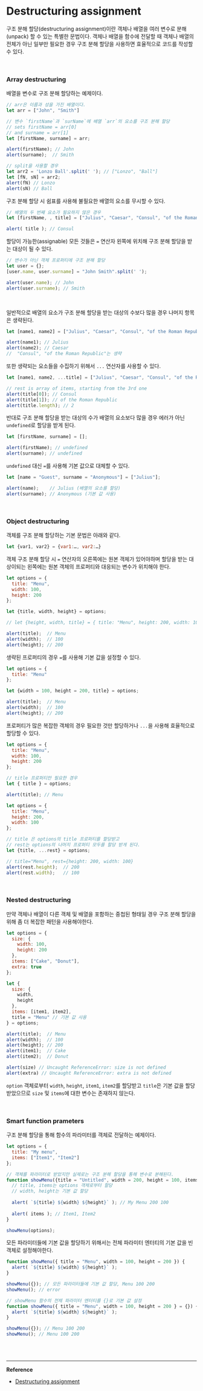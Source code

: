 # Destructuring assignment

구조 분해 할당(destructuring assignment)이란 객체나 배열을 여러 변수로 분해(unpack) 할 수 있는 특별한 문법이다. 객체나 배열을 함수에 전달할 때 객체나 배열의 전체가 아닌 일부만 필요한 경우 구조 분해 할당을 사용하면 효율적으로 코드를 작성할 수 있다.

<br>

### Array destructuring

배열을 변수로 구조 분해 할당하는 예제이다.

```javascript
// arr은 이름과 성을 가진 배열이다.
let arr = ["John", "Smith"]

// 변수 `firstName`과 `surName`에 배열 `arr`의 요소를 구조 분해 할당
// sets firstName = arr[0]
// and surname = arr[1]
let [firstName, surname] = arr;

alert(firstName); // John
alert(surname);  // Smith

// split을 사용할 경우
let arr2 = 'Lonzo Ball'.split(' '); // ["Lonzo", "Ball"]
let [fN, sN] = arr2;
alert(fN) // Lonzo
alert(sN) // Ball
```



구조 분해 할당 시 쉼표를 사용해 불필요한 배열의 요소를 무시할 수 있다.

```javascript
// 배열의 두 번째 요소가 필요하지 않은 경우
let [firstName, , title] = ["Julius", "Caesar", "Consul", "of the Roman Republic"];

alert( title ); // Consul
```



할당이 가능한(assignable) 모든 것들은  `=` 연산자 왼쪽에 위치해 구조 분해 할당을 받는 대상이 될 수 있다.

```javascript
// 변수가 아닌 객체 프로퍼티에 구조 분해 할당
let user = {};
[user.name, user.surname] = "John Smith".split(' ');

alert(user.name); // John
alert(user.surname); // Smith
```

<br>

일반적으로 배열의 요소가 구조 분해 할당을 받는 대상의 수보다 많을 경우 나머지 항목은 생략된다. 

```javascript
let [name1, name2] = ["Julius", "Caesar", "Consul", "of the Roman Republic"];

alert(name1); // Julius
alert(name2); // Caesar
//  "Consul", "of the Roman Republic"는 생략
```



또한 생략되는 요소들을 수집하기 위해서 `...` 연산자를 사용할 수 있다.

```javascript
let [name1, name2, ...title] = ["Julius", "Caesar", "Consul", "of the Roman Republic"];

// rest is array of items, starting from the 3rd one
alert(title[0]); // Consul
alert(title[1]); // of the Roman Republic
alert(title.length); // 2
```

반대로 구조 분해 할당을 받는 대상의 수가 배열의 요소보다 많을 경우 에러가 아닌 `undefined`로 할당을 받게 된다. 

```javascript
let [firstName, surname] = [];

alert(firstName); // undefined
alert(surname); // undefined
```

`undefined` 대신  `=`를 사용해 기본 값으로 대체할 수 있다.

```javascript
let [name = "Guest", surname = "Anonymous"] = ["Julius"];

alert(name);    // Julius (배열의 요소를 할당)
alert(surname); // Anonymous (기본 값 사용)
```

<br>

### Object destructuring

객체를 구조 분해 할당하는 기본 문법은 아래와 같다.

```javascript
let {var1, var2} = {var1:…, var2:…}
```

객체 구조 분해 할당 시 `=` 연산자의 오른쪽에는 원본 객체가 있어야하며 할당을 받는 대상이되는 왼쪽에는 원본 객체의 프로퍼티와 대응되는 변수가 위치해야 한다.

```javascript
let options = {
  title: "Menu",
  width: 100,
  height: 200
};

let {title, width, height} = options;

// let {height, width, title} = { title: "Menu", height: 200, width: 100 } 와 같은 구문으로도 작성할 수 있다.

alert(title);  // Menu
alert(width);  // 100
alert(height); // 200
```

생략된 프로퍼티의 경우 `=`를 사용해 기본 값을 설정할 수 있다.

```javascript
let options = {
  title: "Menu"
};

let {width = 100, height = 200, title} = options;

alert(title);  // Menu
alert(width);  // 100
alert(height); // 200
```

프로퍼티가 많은 복잡한 객체의 경우 필요한 것만 할당하거나 `...`을 사용해 효율적으로 할당할 수 있다.

```javascript
let options = {
  title: "Menu",
  width: 100,
  height: 200
};

// title 프로퍼티만 필요한 경우
let { title } = options;

alert(title); // Menu
```

```javascript
let options = {
  title: "Menu",
  height: 200,
  width: 100
};

// title 은 options의 title 프로퍼티를 할당받고
// rest는 options의 나머지 프로퍼티 모두를 할당 받게 된다.
let {title, ...rest} = options;

// title="Menu", rest={height: 200, width: 100}
alert(rest.height);  // 200
alert(rest.width);   // 100
```

<br>

### Nested destructuring

만약 객체나 배열이 다른 객체 및 배열을 포함하는 중첩된 형태일 경우 구조 분해 할당을 위해 좀 더 복잡한 패턴을 사용해야한다.

```javascript
let options = {
  size: {
    width: 100,
    height: 200
  },
  items: ["Cake", "Donut"],
  extra: true
};

let {
  size: { 
    width,
    height
  },
  items: [item1, item2], 
  title = "Menu" // 기본 값 사용
} = options;

alert(title);  // Menu
alert(width);  // 100
alert(height); // 200
alert(item1);  // Cake
alert(item2);  // Donut

alert(size) // Uncaught ReferenceError: size is not defined
alert(extra) // Uncaught ReferenceError: extra is not defined
```

`option` 객체로부터 `width`, `height`, `item1`, `item2`를 할당받고 `title`은 기본 값을 할당 받았으므로  `size` 및 `items`에 대한 변수는 존재하지 않는다.

<br>

### Smart function prameters

구조 분해 할당을 통해 함수의 파라미터를 객체로 전달하는 예제이다.

```javascript
let options = {
  title: "My menu",
  items: ["Item1", "Item2"]
};

// 객체를 파라미터로 받았지만 실제로는 구조 분해 할당을 통해 변수로 분해된다.
function showMenu({title = "Untitled", width = 200, height = 100, items = []}) {
  // title, items는 options 객체로부터 할당
  // width, height는 기본 값 할당
    
  alert( `${title} ${width} ${height}` ); // My Menu 200 100
    
  alert( items ); // Item1, Item2
}

showMenu(options);
```

모든 파라미터들에 기본 값을 할당하기 위해서는 전체 파라미터 엔터티의 기본 값을 빈 객체로 설정해야한다.

```javascript
function showMenu({ title = "Menu", width = 100, height = 200 }) {
  alert( `${title} ${width} ${height}` );
}

showMenu({}); // 모든 파라미터들에 기본 값 할당, Menu 100 200
showMenu(); // error
```

```javascript
// showMenu 함수의 전체 파라미터 엔터티를 {}로 기본 값 설정
function showMenu({ title = "Menu", width = 100, height = 200 } = {}) {
  alert( `${title} ${width} ${height}` );
}

showMenu({}); // Menu 100 200
showMenu(); // Menu 100 200
```

<br>

<br>

------

**Reference**

- [Destructuring assignment](https://javascript.info/destructuring-assignment)

